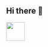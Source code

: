 ## Hi there 👋

<img src="https://www.tailorbrands.com/wp-content/uploads/2020/07/mcdonalds-logo.jpg" width=50>
